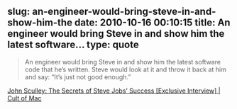 slug: an-engineer-would-bring-steve-in-and-show-him-the
date: 2010-10-16 00:10:15
title: An engineer would bring Steve in and show him the latest software...
type: quote
---

> An engineer would bring Steve in and show him the latest software code that he’s written. Steve would look at it and throw it back at him and say: “It’s just not good enough.”

[John Sculley: The Secrets of Steve Jobs’ Success [Exclusive Interview] | Cult of Mac](http://www.cultofmac.com/john-sculley-the-secrets-of-steve-jobs-success-exclusive-interview/21572)
